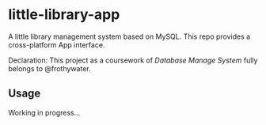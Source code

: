 # little-library-app

A little library management system based on MySQL.
This repo provides a cross-platform App interface.

Declaration: This project as a coursework of _Database Manage System_ fully belongs to @frothywater.

## Usage

Working in progress...
